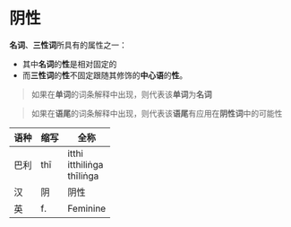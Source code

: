 # 阴性
**名词**、**三性词**所具有的属性之一：
- 其中**名词**的**性**是相对固定的
- 而**三性词**的**性**不固定跟随其修饰的**中心语**的**性**。

>如果在**单词**的词条解释中出现，则代表该**单词**为**名词**

>如果在**语尾**的词条解释中出现，则代表该**语尾**有应用在**阴性词**中的可能性

|语种|缩写|全称|
|-|-|-|
|巴利|thī|itthi<br>itthiliṅga<br>thīliṅga|
|汉|阴|阴性|
|英|f.|Feminine|